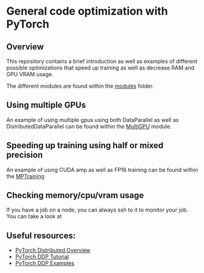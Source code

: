 # General code optimization with PyTorch

## Overview

This repository contains a brief introduction as well as examples of different possible optimizations that speed up training as well as decrease RAM and GPU VRAM usage.

The different modules are found within the [modules](./modules/) folder.

## Using multiple GPUs

An example of using multiple gpus using both DataParallel as well as DistributedDataParallel can be found within the [MultiGPU](./modules/MultiGPU/) module. 

## Speeding up training using half or mixed precision

An example of using CUDA amp as well as FP16 training can be found within the [MPTraining](./modules/MPTraining)

## Checking memory/cpu/vram usage
If you have a job on a node, you can always ssh to it to monitor your job. You can take a look at 

## Useful resources: 

- [PyTorch Distributed Overview](https://pytorch.org/tutorials/beginner/dist_overview.html)
- [PyTorch DDP Tutorial](https://pytorch.org/tutorials/intermediate/ddp_tutorial.html)
- [PyTorch DDP Examples](https://github.com/pytorch/examples/tree/main/distributed)

